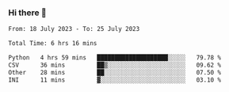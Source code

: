 ### Hi there 👋

<!--
**wangsy503/wangsy503** is a ✨ _special_ ✨ repository because its `README.md` (this file) appears on your GitHub profile.

Here are some ideas to get you started:

- 🔭 I’m currently working on ...
- 🌱 I’m currently learning ...
- 👯 I’m looking to collaborate on ...
- 🤔 I’m looking for help with ...
- 💬 Ask me about ...
- 📫 How to reach me: ...
- 😄 Pronouns: ...
- ⚡ Fun fact: ...
-->
<!--START_SECTION:waka-->

```txt
From: 18 July 2023 - To: 25 July 2023

Total Time: 6 hrs 16 mins

Python   4 hrs 59 mins   ████████████████████░░░░░   79.78 %
CSV      36 mins         ██▒░░░░░░░░░░░░░░░░░░░░░░   09.62 %
Other    28 mins         ██░░░░░░░░░░░░░░░░░░░░░░░   07.50 %
INI      11 mins         ▓░░░░░░░░░░░░░░░░░░░░░░░░   03.10 %
```

<!--END_SECTION:waka-->

